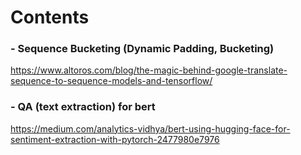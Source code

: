 # Contents

### - Sequence Bucketing (Dynamic Padding, Bucketing)
https://www.altoros.com/blog/the-magic-behind-google-translate-sequence-to-sequence-models-and-tensorflow/

### - QA (text extraction) for bert
https://medium.com/analytics-vidhya/bert-using-hugging-face-for-sentiment-extraction-with-pytorch-2477980e7976
